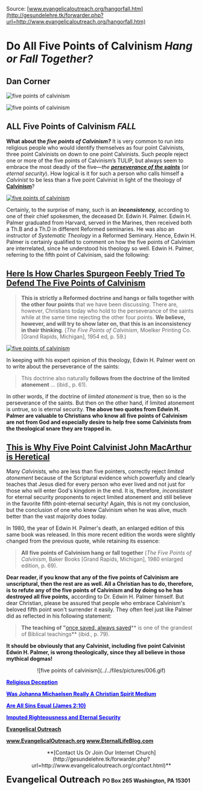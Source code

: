 <!--fi  fi-->

<!--vid  vid-->

<!--t Do all five points of calvinism hang or fall together? t-->
<!--d Edwin H. Palmer was right - All five points of Calvinism hangs or fall together. After an examination, the five points of Calvinism FALL! d-->
<!-- updated on 2015-08-16 - completely finished2 -->

Source: [www.evangelicaloutreach.org/hangorfall.htm](http://gesundelehre.tk/forwarder.php?url=http://www.evangelicaloutreach.org/hangorfall.htm)

# Do All Five Points of Calvinism _Hang or Fall Together?_

## Dan Corner
![five points of calvinism](../../files/pictures/evangelical-five-points-of-calvinism.jpg)

![five points of calvinism](../../files/pictures/006.gif)

## ALL Five Points of Calvinism _FALL_

**What about the _five points of Calvinism?_** It is very common to run into religious people who would identify themselves as four point Calvinists, three point Calvinists on down to one point Calvinists. Such people reject one or more of the five points of Calvinism’s TULIP, but always seem to embrace the most deadly of the five—_the **[perseverance of the saints](http://gesundelehre.tk/forwarder.php?url=http://www.evangelicaloutreach.org/perseverance-of-the-saints.htm)**_ (or _eternal security_). How logical is it for such a person who calls himself a _Calvinist_ to be less than a five point Calvinist in light of the theology of **[Calvinism](http://gesundelehre.tk/forwarder.php?url=http://www.evangelicaloutreach.org/calvinismrefuted.html)**? 

[![five points of calvinism](../../files/pictures/five-points-of-calvinism.jpg "Calvinism's doctrines of grace all stand or fall together!")](http://gesundelehre.tk/forwarder.php?url=http://www.evangelicaloutreach.org/calvinismrefuted.html)

Certainly, to the surprise of many, such is an **_inconsistency,_** according to one of their chief spokesmen, the deceased Dr. Edwin H. Palmer. Edwin H. Palmer graduated from Harvard, served in the Marines, then received both a Th.B and a Th.D in different Reformed seminaries. He was also an instructor of _Systematic Theology_ in a Reformed Seminary. Hence, Edwin H. Palmer is certainly qualified to comment on how the five points of Calvinism are interrelated, since he understood his theology so well. Edwin H. Palmer, referring to the fifth point of Calvinism, said the following: 

## [Here Is How Charles Spurgeon Feebly Tried To Defend The Five Points of Calvinism](http://gesundelehre.tk/forwarder.php?url=http://www.evangelicaloutreach.org/spurgeon.html)

> **This is strictly a Reformed doctrine and hangs or falls together with the other four points** that we have been discussing. There are, however, Christians today who hold to the perseverance of the saints while at the same time rejecting the other four points. **We believe, however, and will try to show later on, that this is an inconsistency in their thinking**. (_The Five Points of Calvinism_, Moelker Printing Co. [Grand Rapids, Michigan], 1954 ed, p. 59.) 

[![five points of calvinism](../../files/pictures/infant-damnation-what-is-calvinism.jpg "HERETIC John Calvin actually taught INFANT BAPTISM and INFANT DAMNATION without scriptural backing!")](http://gesundelehre.tk/forwarder.php?url=http://www.evangelicaloutreach.org/calvin_servetus.htm)

In keeping with his expert opinion of this theology, Edwin H. Palmer went on to write about the perseverance of the saints: 
> This doctrine also naturally **follows from the doctrine of the limited atonement** ... (ibid., p. 61). 

In other words, if the doctrine of _limited atonement_ is true, then so is the perseverance of the saints. But then on the other hand, if limited atonement is untrue, so is eternal security. **The above two quotes from Edwin H. Palmer are valuable to Christians who know all five points of Calvinism are not from God and especially desire to help free some Calvinists from the theological snare they are trapped in.** 

## [This is Why Five Point Calvinist John MacArthur is Heretical](http://gesundelehre.tk/forwarder.php?url=http://www.evangelicaloutreach.org/johnmacarthur.htm)

Many _Calvinists,_ who are less than five pointers, correctly reject _limited atonement_ because of the Scriptural evidence which powerfully and clearly teaches that Jesus died for every person who ever lived and not just for those who will enter God's kingdom in the end. It is, therefore, _inconsistent_ for eternal security proponents to reject limited atonement and still believe in the favorite fifth point-eternal security! Again, this is not my conclusion, but the conclusion of one who knew Calvinism when he was alive, much better than the vast majority does today. 

In 1980, the year of Edwin H. Palmer's death, an enlarged edition of this same book was released. In this more recent edition the words were slightly changed from the previous quote, while retaining its essence: 
> **All five points of Calvinism hang or fall together** (_The Five Points of Calvinism_, Baker Books [Grand Rapids, Michigan], 1980 enlarged edition, p. 69). 

**Dear reader, if you know that any of the five points of Calvinism are unscriptural, then the rest are as well. All a Christian has to do, therefore, is to refute any of the five points of Calvinism and by doing so he has destroyed all five points,** according to Dr. Edwin H. Palmer himself. But dear Christian, please be assured that people who embrace Calvinism's beloved fifth point won't surrender it easily. They often feel just like Palmer did as reflected in his following statement: 

> **The teaching of "**[once saved, always saved](http://gesundelehre.tk/forwarder.php?url=http://www.evangelicaloutreach.org/eternal-security.html)** is one of the grandest of Biblical teachings** (ibid., p. 79).

**It should be obviously that any Calvinist, including five point Calvinist Edwin H. Palmer, is wrong theologically, since they all believe in those mythical dogmas!**

<center>![five points of calvinism](../../files/pictures/006.gif)</center>


**[<font color="blue">Religious Deception</font>](http://gesundelehre.tk/forwarder.php?url=http://www.evangelicaloutreach.org/religious-deception.html)**

**[<font color="blue">Was Johanna Michaelsen Really A Christian Spirit Medium</font>](http://gesundelehre.tk/forwarder.php?url=http://www.evangelicaloutreach.org/johanna-michaelsen-beautiful-side-of-evil.htm)**

**[<font color="blue">Are All Sins Equal (James 2:10)</font>](http://gesundelehre.tk/forwarder.php?url=http://www.evangelicaloutreach.org/james210.htm)**

**[<font color="blue">Imputed Righteousness and Eternal Security</font>](http://gesundelehre.tk/forwarder.php?url=http://www.evangelicaloutreach.org/esimputedrighteousness.html)**

**[Evangelical Outreach](http://gesundelehre.tk/forwarder.php?url=http://www.evangelicaloutreach.org/index.html)**

**www.EvangelicalOutreach.org 
www.EternalLifeBlog.com**

<center>**[Contact Us Or Join Our Internet Church](http://gesundelehre.tk/forwarder.php?url=http://www.evangelicaloutreach.org/contact.html)**</center>

**<font size="5">Evangelical Outreach
</font> PO Box 265
 Washington, PA 15301**